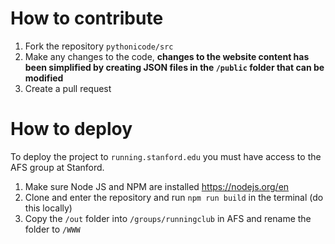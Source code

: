# How to contribute

1) Fork the repository `pythonicode/src`
2) Make any changes to the code, **changes to the website content has been simplified by creating JSON files in the `/public` folder that can be modified**
3) Create a pull request

# How to deploy
To deploy the project to `running.stanford.edu` you must have access to the AFS group at Stanford.

1) Make sure Node JS and NPM are installed https://nodejs.org/en
2) Clone and enter the repository and run `npm run build` in the terminal (do this locally)
3) Copy the `/out` folder into `/groups/runningclub` in AFS and rename the folder to `/WWW`

